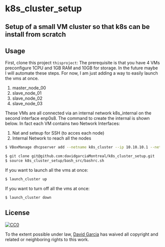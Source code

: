 # k8s_cluster_setup
## Setup of a small VM cluster so that k8s can be install from scratch
## Usage

First, clone this project `thisproject`:
The prerequisite is that you have 4 VMs preconfigure 1CPU and 1GB RAM and 10GB for storage.
In the future maybe I will automate these steps. For now, I am just adding a way to easily launch the vms at once.

1. master_node_00
2. slave_node_01
3. slave_node_02
4. slave_node_03

These VMs are all connected via an internal network k8s_internal on the second interface enp0s8. The command to create the internal is shown below.
In fact each VM contains two Network Interfaces:
1. Nat and seteup for SSH (to acces each node)
2. Internal Network to reach all the nodes
```bash
$ VBoxManage dhcpserver add --netname k8s_cluster --ip 10.10.10.1 --netmask 255.255.255.0 --lowerip 10.10.10.2 --upperip 10.10.10.12 --enable
```
```sh
$ git clone git@github.com:davidgarciaMontreal/k8s_cluster_setup.git
$ source k8s_cluster_setup/bash_src/bashrc.sh
```
If you want to launch all the vms at once:
```sh
$ launch_cluster up
```
If you want to turn off all the vms at once:
```sh
$ launch_cluster down
```
## License

[![CC0](https://licensebuttons.net/p/zero/1.0/88x31.png)](https://creativecommons.org/publicdomain/zero/1.0/)

To the extent possible under law, [David Garcia](https://github.com/davidgarciaMontreal) has waived all copyright and related or neighboring rights to this work.

